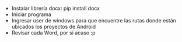 - Instalar librería docx: pip install docx
- Iniciar programa
- Ingresar user de windows para que encuentre las rutas donde están ubicados los proyectos de Android
- Revisar cada Word, por si acaso :p